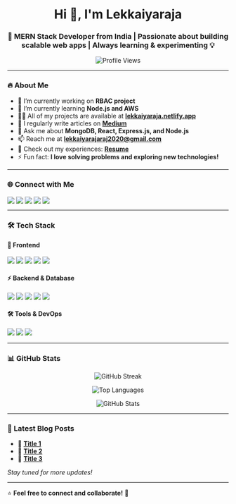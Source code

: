 <h1 align="center">Hi 👋, I'm Lekkaiyaraja</h1>
<h3 align="center">🚀 MERN Stack Developer from India | Passionate about building scalable web apps | Always learning & experimenting 💡</h3>

<p align="center">
  <img src="https://komarev.com/ghpvc/?username=lekkaiyaraja&label=Profile%20views&color=0e75b6&style=flat" alt="Profile Views" />
</p>

---

### 🔥 About Me
- 🔭 I’m currently working on **RBAC project**
- 🌱 I’m currently learning **Node.js and AWS**
- 👨‍💻 All of my projects are available at **[lekkaiyaraja.netlify.app](https://lekkaiyaraja.netlify.app)**
- 📝 I regularly write articles on **[Medium](https://medium.com/@lekkaiyarajaraj2020)**
- 💬 Ask me about **MongoDB, React, Express.js, and Node.js**
- 📫 Reach me at **lekkaiyarajaraj2020@gmail.com**
- 📄 Check out my experiences: **[Resume](https://docs.google.com/document/d/1cp-FY7yBRltjlXhISZ6MeRydHTH6xSLRtYH6U8xYcXg/edit?usp=drive_link)**
- ⚡ Fun fact: **I love solving problems and exploring new technologies!**  

---

### 🌐 Connect with Me
<p align="left">
  <a href="https://twitter.com/lekkaiyaraja" target="_blank"><img align="center" src="https://img.shields.io/badge/Twitter-1DA1F2?style=for-the-badge&logo=twitter&logoColor=white" /></a>
  <a href="https://linkedin.com/in/lekkaiyaraja" target="_blank"><img align="center" src="https://img.shields.io/badge/LinkedIn-0077B5?style=for-the-badge&logo=linkedin&logoColor=white" /></a>
  <a href="https://fb.com/lekkaiyaraja" target="_blank"><img align="center" src="https://img.shields.io/badge/Facebook-1877F2?style=for-the-badge&logo=facebook&logoColor=white" /></a>
  <a href="https://instagram.com/stories_of_mine" target="_blank"><img align="center" src="https://img.shields.io/badge/Instagram-E4405F?style=for-the-badge&logo=instagram&logoColor=white" /></a>
  <a href="https://medium.com/@lekkaiyarajaraj2020" target="_blank"><img align="center" src="https://img.shields.io/badge/Medium-12100E?style=for-the-badge&logo=medium&logoColor=white" /></a>
</p>

---

### 🛠 Tech Stack
#### 🚀 Frontend
<p>
  <img src="https://img.shields.io/badge/React-20232A?style=for-the-badge&logo=react&logoColor=61DAFB" />
  <img src="https://img.shields.io/badge/JavaScript-F7DF1E?style=for-the-badge&logo=javascript&logoColor=black" />
  <img src="https://img.shields.io/badge/HTML5-E34F26?style=for-the-badge&logo=html5&logoColor=white" />
  <img src="https://img.shields.io/badge/CSS3-1572B6?style=for-the-badge&logo=css3&logoColor=white" />
  <img src="https://img.shields.io/badge/Bootstrap-563D7C?style=for-the-badge&logo=bootstrap&logoColor=white" />
</p>

#### ⚡ Backend & Database
<p>
  <img src="https://img.shields.io/badge/Node.js-43853D?style=for-the-badge&logo=node.js&logoColor=white" />
  <img src="https://img.shields.io/badge/Express.js-000000?style=for-the-badge&logo=express&logoColor=white" />
  <img src="https://img.shields.io/badge/MongoDB-4EA94B?style=for-the-badge&logo=mongodb&logoColor=white" />
  <img src="https://img.shields.io/badge/MySQL-005C84?style=for-the-badge&logo=mysql&logoColor=white" />
  <img src="https://img.shields.io/badge/Oracle-F80000?style=for-the-badge&logo=oracle&logoColor=white" />
</p>

#### 🛠 Tools & DevOps
<p>
  <img src="https://img.shields.io/badge/Git-F05032?style=for-the-badge&logo=git&logoColor=white" />
  <img src="https://img.shields.io/badge/GitHub-181717?style=for-the-badge&logo=github&logoColor=white" />
  <img src="https://img.shields.io/badge/AWS-232F3E?style=for-the-badge&logo=amazon-aws&logoColor=white" />
</p>

---

### 📊 GitHub Stats
<p align="center">
  <img src="https://github-readme-streak-stats.herokuapp.com/?user=lekkaiyaraja&theme=dark&hide_border=true" alt="GitHub Streak" />
</p>
<p align="center">
  <img src="https://github-readme-stats.vercel.app/api/top-langs?username=lekkaiyaraja&show_icons=true&locale=en&layout=compact&theme=dark" alt="Top Languages" />
</p>
<p align="center">
  <img src="https://github-readme-stats.vercel.app/api?username=lekkaiyaraja&show_icons=true&theme=dark" alt="GitHub Stats" />
</p>

---

### 🚀 Latest Blog Posts
<!-- BLOG-POST-LIST:START -->
- 📝 **[Title 1](#)**
- 📝 **[Title 2](#)**
- 📝 **[Title 3](#)**
<!-- BLOG-POST-LIST:END -->

*Stay tuned for more updates!*

---

⭐ **Feel free to connect and collaborate!** 🚀

